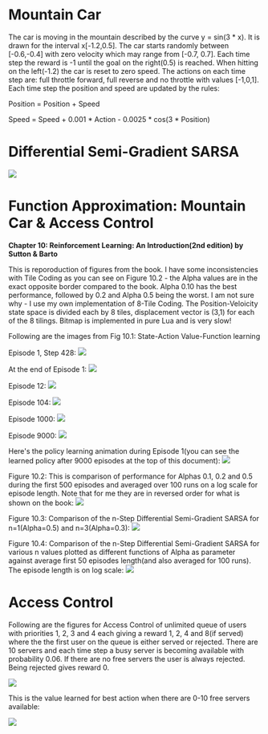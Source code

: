 # Mountain Car

The car is moving in the mountain described by the curve y = sin(3 * x). It is drawn for the interval x[-1.2,0.5]. The car starts randomly between [-0.6,-0.4] with zero velocity which may range from [-0.7, 0.7]. Each time step the reward is -1 until the goal on the right(0.5) is reached. When hitting on the left(-1.2) the car is reset to zero speed. The actions on each time step are: full throttle forward, full reverse and no throttle with values [-1,0,1]. Each time step the position and speed are updated by the rules:

Position = Position + Speed

Speed = Speed + 0.001 * Action - 0.0025 * cos(3 * Position)

# Differential Semi-Gradient SARSA


![](Fig10_1_MountainCar_Movement_Episode9000.gif)




# Function Approximation: Mountain Car & Access Control

<b>Chapter 10: Reinforcement Learning: An Introduction(2nd edition) by Sutton &amp; Barto</b>

This is reporoduction of figures from the book. I have some inconsistencies with Tile Coding as you can see on Figure 10.2 - the Alpha values are in the exact opposite border compared to the book. Alpha 0.10 has the best performance, followed by 0.2 and Alpha 0.5 being the worst. I am not sure why - I use my own implementation of 8-Tile Coding. The Position-Veloicity state space is divided each by 8 tiles, displacement vector is (3,1) for each of the 8 tilings. Bitmap is implemented in pure Lua and is very slow!



Following are the images from Fig 10.1: State-Action Value-Function learning

Episode 1, Step 428:
![](MountainCar/Fig10_1_MountainCar_Episode1_00428.bmp)

At the end of Episode 1:
![](MountainCar/Fig10_1_MountainCar_00001.bmp)

Episode 12:
![](MountainCar/Fig10_1_MountainCar_00012.bmp)

Episode 104:
![](MountainCar/Fig10_1_MountainCar_00104.bmp)

Episode 1000:
![](MountainCar/Fig10_1_MountainCar_01000.bmp)

Episode 9000:
![](MountainCar/Fig10_1_MountainCar_09000.bmp)

Here's the policy learning animation during Episode 1(you can see the learned policy after 9000 episodes at the top of this document):
![](Fig10_1_MountainCar_Movement_Episode1.gif)



Figure 10.2: This is comparison of performance for Alphas 0.1, 0.2 and 0.5 during the first 500 episodes and averaged over 100 runs on a log scale for episode length. Note that for me they are in reversed order for what is shown on the book:
![](MountainCar/Fig10_2_MountainCar_Compare.bmp)



Figure 10.3: Comparison of the n-Step Differential Semi-Gradient SARSA for n=1(Alpha=0.5) and n=3(Alpha=0.3):
![](MountainCar/Fig10_3_MountainCar_N_VS_Alpha.bmp)



Figure 10.4: Comparison of the n-Step Differential Semi-Gradient SARSA for various n values plotted as different functions of Alpha as parameter against average first 50 episodes length(and also averaged for 100 runs). The episode length is on log scale:
![](MountainCar/Fig10_4_MountainCar_N_VS_Alpha.bmp)







# Access Control

Following are the figures for Access Control of unlimited queue of users with priorities 1, 2, 3 and 4 each giving a reward 1, 2, 4 and 8(if served) where the the first user on the queue is either served or rejected. There are 10 servers and each time step a busy server is becoming available with probability 0.06. If there are no free servers the user is always rejected. Being rejected gives reward 0.

![](AccessControl/Fig10_5_AccessControl_Policy.bmp)

This is the value learned for best action when there are 0-10 free servers available:

![](AccessControl/Fig10_5_AccessControl_VF.bmp)
